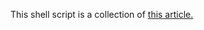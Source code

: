 This shell script is a collection of [this article.](https://computingforgeeks.com/install-and-configure-nagios-on-debian/)
